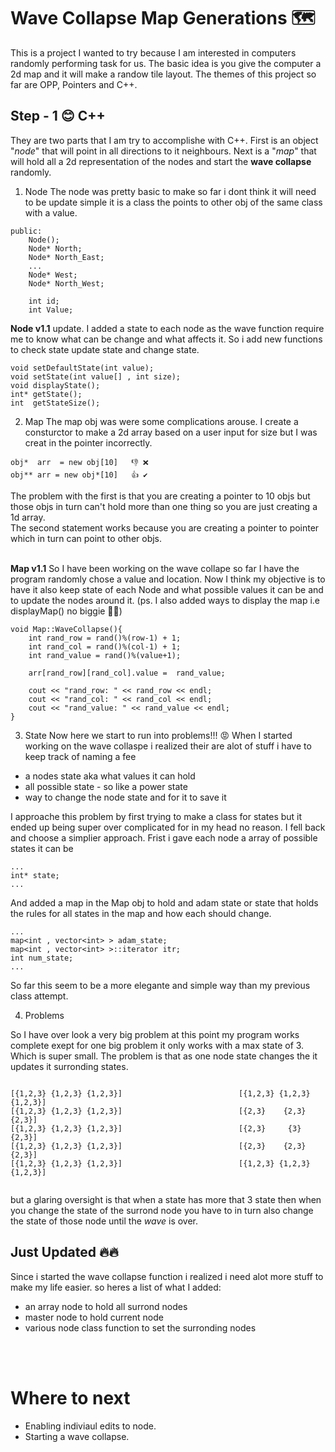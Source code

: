 # Wave Collapse Map Generations 🗺

This is a project I wanted to try because I am interested in computers randomly performing task for us. The basic idea is you give the computer a 2d map and it will make a randow tile layout. The themes of this project so far are OPP, Pointers and C++.

## Step - 1 😊 C++ 
They are two parts that I am try to accomplishe with C++. First is an object "*node*" that will point in all directions to it neighbours. Next is a "*map*" that will hold all a 2d representation of the nodes and start the **wave collapse** randomly.

1. Node 
The node was pretty basic to make so far i dont think it will need to be update simple it is a class the points to other obj of the same class with a value. 

```
public:
    Node();
    Node* North;
    Node* North_East;
    ...
    Node* West;
    Node* North_West;
    
    int id;    
    int Value;           
```

**Node v1.1** update. I added a state to each node as the wave function require me to know what can be change and what affects it. So i add new functions to check state update state and change state.
```
void setDefaultState(int value);
void setState(int value[] , int size);
void displayState();
int* getState();
int  getStateSize();

```

2. Map
The map obj was were some complications arouse. I create a consturctor to make a 2d array based on a user input for size but I was creat in the pointer incorrectly.</br>
```
obj*  arr  = new obj[10]   👎 ❌ 
obj** arr = new obj*[10]   👍 ✔
```
The problem with the first is that you are creating a pointer to 10 objs but those objs in turn can't hold more than one thing so you are just creating a 1d array.</br>
The second statement works because you are creating a pointer to pointer which in turn can point to other objs.</br></br>

**Map v1.1** So I have been working on the wave collape so far I have the program randomly chose a value and location. Now I think my objective is to have it also keep state of each 
Node and what possible values it can be and to update the nodes around it. (ps. I also added ways to display the map i.e displayMap() no biggie 🤷‍♂️)
```
void Map::WaveCollapse(){
    int rand_row = rand()%(row-1) + 1;
    int rand_col = rand()%(col-1) + 1;
    int rand_value = rand()%(value+1);
    
    arr[rand_row][rand_col].value =  rand_value;

    cout << "rand_row: " << rand_row << endl;
    cout << "rand_col: " << rand_col << endl;
    cout << "rand_value: " << rand_value << endl;
}
```

3. State
Now here we start to run into problems!!! 😡 
When I started working on the wave collaspe i realized their are alot of stuff i have to keep track of naming a fee
* a nodes state aka what values it can hold 
* all possible state - so like a power state
* way to change the node state and for it to save it

I approache this problem by first trying to make a class for states but it ended up being super over complicated for in my head no reason. I fell back and choose a simplier approach. Frist i gave each node a array of possible states it can be 
```
...
int* state;
...
```

And added a map in the Map obj to hold and adam state or state that holds the rules for all states in the map and how each should change.

```
...
map<int , vector<int> > adam_state;
map<int , vector<int> >::iterator itr;
int num_state;
...
```

So far this seem to be a more elegante and simple way than my previous class attempt.

4. Problems

So I have over look a very big problem at this point my program works complete exept for one big problem it only works with a max state of 3. Which is super small. The problem is that as one node state changes the it updates it surronding states.

<code>
[{1,2,3} {1,2,3} {1,2,3}]                          [{1,2,3} {1,2,3} {1,2,3}]
[{1,2,3} {1,2,3} {1,2,3}]                          [{2,3}    {2,3}    {2,3}]  
[{1,2,3} {1,2,3} {1,2,3}]                          [{2,3}     {3}     {2,3}]  
[{1,2,3} {1,2,3} {1,2,3}]                          [{2,3}    {2,3}    {2,3}]  
[{1,2,3} {1,2,3} {1,2,3}]                          [{1,2,3} {1,2,3} {1,2,3}]

</code>


but a glaring oversight is that when a state has more that 3 state then when you change the state of the surrond node you have to in turn also change the state of those node until the *wave* is over.

</hr>

## Just Updated 🔥🔥

Since i started the wave collapse function i realized i need alot more stuff to make my life easier. so heres a list of what I added: 

* an array node to hold all surrond nodes
* master node to hold current node
* various node class function to set the surronding nodes 


</br>
</br>
</hr>

# Where to next
- Enabling indiviaul edits to node.
- Starting a wave collapse.